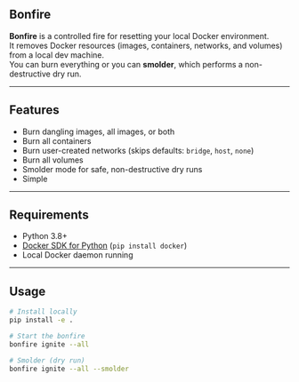 ## Bonfire

**Bonfire** is a controlled fire for resetting your local Docker environment.  
It removes Docker resources (images, containers, networks, and volumes) from a local dev machine.  
You can burn everything or you can **smolder**, which performs a non-destructive dry run.  

---

## Features

- Burn dangling images, all images, or both
- Burn all containers
- Burn user-created networks (skips defaults: `bridge`, `host`, `none`)
- Burn all volumes
- Smolder mode for safe, non-destructive dry runs
- Simple

---

## Requirements

- Python 3.8+
- [Docker SDK for Python](https://pypi.org/project/docker/) (`pip install docker`)
- Local Docker daemon running

---

## Usage

```bash
# Install locally
pip install -e .

# Start the bonfire
bonfire ignite --all

# Smolder (dry run)
bonfire ignite --all --smolder